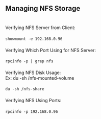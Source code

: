#
## Managing NFS Storage
#
####
Verifying NFS Server from Client:
####
    showmount -e 192.168.0.96
####
Verifying Which Port Using for NFS Server: 
####
    rpcinfo -p | grep nfs
####
Verifying NFS Disk Usage: <br>
Ex: du -sh /nfs-mounted-volume   
####    
    du -sh /nfs-share
####
Verifying NFS Using Ports:
####
    rpcinfo -p 192.168.0.96
####


